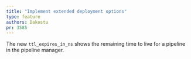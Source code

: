 ```yaml
---
title: "Implement extended deployment options"
type: feature
authors: Dakostu
pr: 3585
---
```


The new `ttl_expires_in_ns` shows the remaining time to live for a pipeline in
the pipeline manager.
